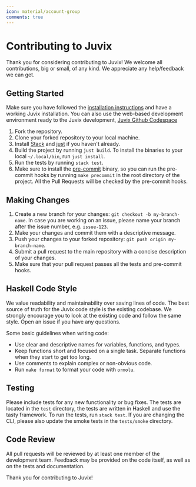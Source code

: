 ```yaml
---
icon: material/account-group
comments: true
---
```


# Contributing to Juvix

Thank you for considering contributing to Juvix! We welcome all contributions,
big or small, of any kind. We appreciate any help/feedback we can get.

## Getting Started

Make sure you have followed the [installation instructions][installation] and
have a working Juvix installation. You can also use the web-based development
environment ready to the Juvix development, [Juvix Github
Codespace][juvix-codespace]

1. Fork the repository.
2. Clone your forked repository to your local machine.
3. Install [Stack][stack] and [just][just] if you haven't already.
4. Build the project by running `just build`. To install the binaries to your
   local `~/.local/bin`, run `just install`.
5. Run the tests by running `stack test`.
6. Make sure to install the [pre-commit][pre-commit] binary, so you can run the
   pre-commit hooks by running `make precommit` in the root directory of the
   project. All the Pull Requests will be checked by the pre-commit hooks.

## Making Changes

1. Create a new branch for your changes: `git checkout -b my-branch-name`. In
   case you are working on an issue, please name your branch after the issue
   number, e.g. `issue-123`.
2. Make your changes and commit them with a descriptive message.
3. Push your changes to your forked repository: `git push origin
   my-branch-name`.
4. Submit a pull request to the main repository with a concise description of
   your changes.
5. Make sure that your pull request passes all the tests and pre-commit hooks.

## Haskell Code Style

We value readability and maintainability over saving lines of code. The best
source of truth for the Juvix code style is the existing codebase. We strongly
encourage you to look at the existing code and follow the same style. Open an
issue if you have any questions.

Some basic guidelines when writing code:

- Use clear and descriptive names for variables, functions, and types.
- Keep functions short and focused on a single task. Separate functions when
  they start to get too long.
- Use comments to explain complex or non-obvious code.
- Run `make format` to format your code with `ormolu`.

## Testing

Please include tests for any new functionality or bug fixes. The tests are
located in the `test` directory, the tests are written in Haskell and use the
tasty framework. To run the tests, run `stack test`. If you are changing the
CLI, please also update the smoke tests in the `tests/smoke` directory.

## Code Review

All pull requests will be reviewed by at least one member of the development
team. Feedback may be provided on the code itself, as well as on the tests and
documentation.

Thank you for contributing to Juvix!

[installation]: https://docs.juvix.org/dev/howto/installing/
[juvix-codespace]: https://github.com/codespaces/new?hide_repo_select=true&ref=main&repo=102404734&machine=standardLinux32gb&location=WestEurope
[stack]: https://docs.haskellstack.org/en/stable/README/
[just]: https://just.systems
[pre-commit]: https://pre-commit.com/
